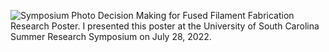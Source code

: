 ![Symposium Photo](https://user-images.githubusercontent.com/89412912/187248330-2ef6e614-a456-4801-bbc8-c2621e99f7cd.jpg)
Decision Making for Fused Filament Fabrication Research Poster. I presented this poster at the University of South Carolina Summer Research Symposium on July 28, 2022.
